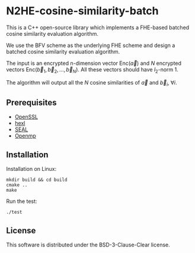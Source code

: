 # N2HE-cosine-similarity-batch
This is a C++ open-source library which implements a FHE-based batched cosine similarity evaluation algorithm. 

We use the BFV scheme as the underlying FHE scheme and design a batched cosine similarity evaluation algorithm. 

The input is an encrypted n-dimension vector Enc($\vec{a}$) and $N$ encrypted vectors Enc($\vec{b}_1,\vec{b}_2,...,\vec{b}_N$). All these vectors should have $l_2$-norm $1$. 

The algorithm will output all the $N$ cosine similarities of $\vec{a}$ and $\vec{b}_i$, $\forall i$. 


## Prerequisites
- [OpenSSL](https://www.openssl.org/)
- [hexl](https://github.com/intel/hexl)
- [SEAL](https://github.com/microsoft/SEAL)
- [Openmp](https://www.openmp.org)

## Installation
Installation on Linux:  

```
mkdir build && cd build
cmake ..
make
```

Run the test: 
```
./test
```

## License
This software is distributed under the BSD-3-Clause-Clear license. 
